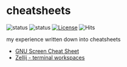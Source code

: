 # cheatsheets

![status](https://img.shields.io/badge/maintained-green) 
![status](https://img.shields.io/badge/tutorial-yellow) 
[![License](https://img.shields.io/badge/license-MIT-blue.svg)](https://github.com/bestia-dev/dropbox_backup_to_external_disk/blob/main/LICENSE) 
![Hits](https://bestia.dev/webpage_hit_counter/get_svg_image/000000.svg) 

my experience written down into cheatsheets

- [GNU Screen Cheat Sheet](https://github.com/bestia-dev/cheatsheets/blob/main/screen_cheatsheet.md)
- [Zellij - terminal workspaces](https://github.com/bestia-dev/cheatsheets/blob/main/zellij_cheatsheet.md)

